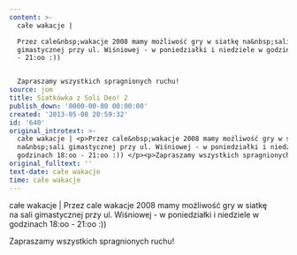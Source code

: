 ```yaml
---
content: >-
  całe wakacje | 

  Przez cale&nbsp;wakacje 2008 mamy możliwość gry w siatkę na&nbsp;sali
  gimastycznej przy ul. Wiśniowej - w poniedziałki i niedziele w godzinach 18:oo
  - 21:oo :)) 


  Zapraszamy wszystkich spragnionych ruchu!
source: jom
title: Siatkówka z Soli Deo! 2
publish_down: '0000-00-00 00:00:00'
created: '2013-05-08 20:59:32'
id: '640'
original_introtext: >-
  całe wakacje | <p>Przez cale&nbsp;wakacje 2008 mamy możliwość gry w siatkę
  na&nbsp;sali gimastycznej przy ul. Wiśniowej - w poniedziałki i niedziele w
  godzinach 18:oo - 21:oo :)) </p><p>Zapraszamy wszystkich spragnionych ruchu!
original_fulltext: ''
text-date: całe wakacje
time: całe wakacje
---
```

całe wakacje | 
Przez cale&nbsp;wakacje 2008 mamy możliwość gry w siatkę na&nbsp;sali gimastycznej przy ul. Wiśniowej - w poniedziałki i niedziele w godzinach 18:oo - 21:oo :)) 

Zapraszamy wszystkich spragnionych ruchu!

<!--{{json:{"created_date":"2013-05-08 20:59:32","publish_down":"0000-00-00 00:00:00","id":"640"}}}-->